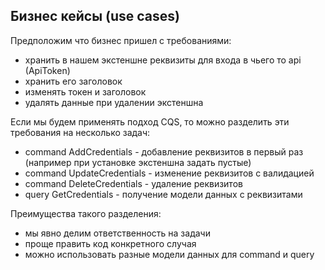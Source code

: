 ## Бизнес кейсы (use cases)

Предположим что бизнес пришел с требованиями:
 - хранить в нашем экстеншне реквизиты для входа в чьего то api (ApiToken) 
 - хранить его заголовок
 - изменять токен и заголовок
 - удалять данные при удалении экстеншна

Если мы будем применять подход CQS, то можно разделить эти требования на несколько задач:
 - command AddCredentials - добавление реквизитов в первый раз (например при установке экстеншна задать пустые)
 - command UpdateCredentials - изменение реквизитов с валидацией
 - command DeleteCredentials - удаление реквизитов
 - query GetCredentials - получение модели данных с реквизитами


Преимущества такого разделения:
- мы явно делим ответственность на задачи
- проще править код конкретного случая
- можно использовать разные модели данных для command и query